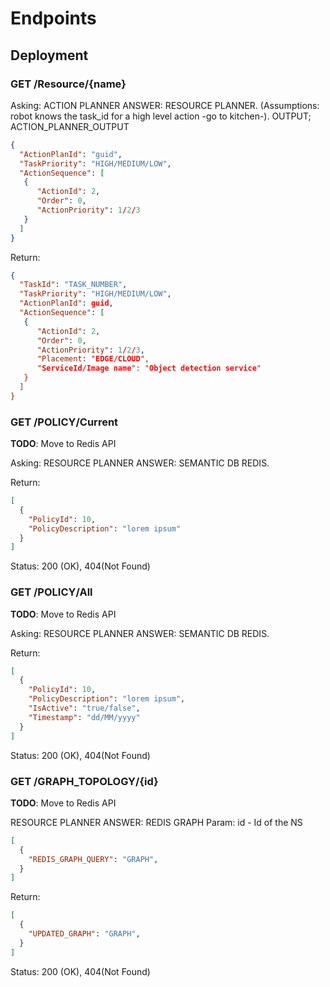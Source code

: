 # Endpoints

## Deployment


### GET /Resource/{name} 
Asking: ACTION PLANNER  ANSWER: RESOURCE PLANNER.
(Assumptions: robot knows the task_id for a high level action -go to kitchen-).
OUTPUT; ACTION_PLANNER_OUTPUT

```json
{  
  "ActionPlanId": "guid",
  "TaskPriority": "HIGH/MEDIUM/LOW",
  "ActionSequence": [
   {
      "ActionId": 2,
      "Order": 0,
      "ActionPriority": 1/2/3      
   } 
  ]
}
```


Return: 
```json
{
  "TaskId": "TASK_NUMBER",
  "TaskPriority": "HIGH/MEDIUM/LOW",
  "ActionPlanId": guid,
  "ActionSequence": [
   {
      "ActionId": 2,
      "Order": 0,      
      "ActionPriority": 1/2/3,
      "Placement: "EDGE/CLOUD",
      "ServiceId/Image name": "Object detection service"
   } 
  ]
}

```


### GET /POLICY/Current

**TODO**: Move to Redis API

Asking: RESOURCE PLANNER ANSWER: SEMANTIC DB REDIS.

Return: 
```json
[
  {
    "PolicyId": 10,
    "PolicyDescription": "lorem ipsum"    
  }
]
```

Status: 200 (OK), 404(Not Found)
### GET /POLICY/All

**TODO**: Move to Redis API

Asking: RESOURCE PLANNER ANSWER: SEMANTIC DB REDIS.

Return: 
```json
[
  {
    "PolicyId": 10,
    "PolicyDescription": "lorem ipsum",
    "IsActive": "true/false",
    "Timestamp": "dd/MM/yyyy"
  }
]
```

Status: 200 (OK), 404(Not Found)

### GET /GRAPH_TOPOLOGY/{id} 

**TODO**: Move to Redis API

RESOURCE PLANNER ANSWER: REDIS GRAPH
Param: id - Id of the NS

```json
[
  {
    "REDIS_GRAPH_QUERY": "GRAPH",
  }
]
```

Return: 
```json
[
  {
    "UPDATED_GRAPH": "GRAPH",
  }
]
```

Status: 200 (OK), 404(Not Found)

